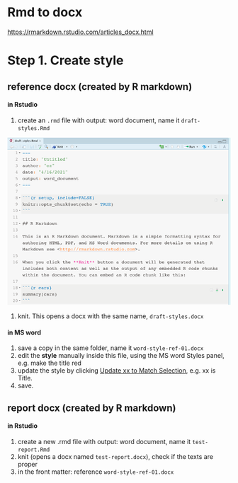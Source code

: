 # Rmd to docx

https://rmarkdown.rstudio.com/articles_docx.html

# Step 1. Create style

## reference docx (created by R markdown)

#### in Rstudio 

1. create an `.rmd` file with output: word document, name it `draft-styles.Rmd`



![fig1](fig_autoreport/fig1.png)

1. knit. This opens a docx with the same name, `draft-styles.docx`

#### in MS word

1. save a copy in the same folder, name it `word-style-ref-01.docx` 
2. edit the **style** manually inside this file, using the MS word Styles panel, e.g. make the title red
3. update the style by clicking <u>Update xx to Match Selection</u>, e.g. xx is Title. 
4. save. 





## report docx (created by R markdown)

#### in Rstudio

1. create a new .rmd file with output: word document, name it `test-report.Rmd`
2. knit (opens a docx named `test-report.docx`), check if the texts are proper
3. in the front matter: reference `word-style-ref-01.docx`











